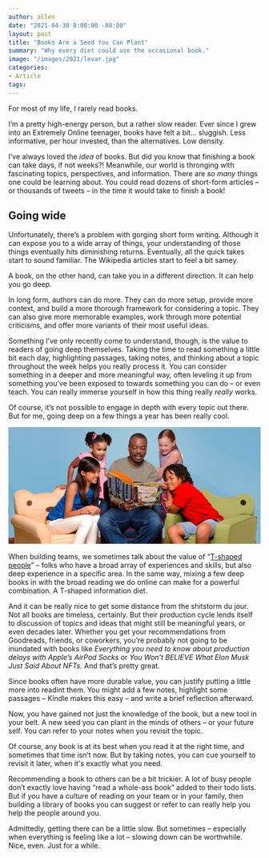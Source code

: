 ```yaml
---
author: allen
date: "2021-04-30 8:00:00 -08:00"
layout: post
title: "Books Are a Seed You Can Plant"
summary: "Why every diet could use the occasional book."
image: "/images/2021/levar.jpg"
categories:
- Article
tags:
---
```


For most of my life, I rarely read books.

I’m a pretty high-energy person, but a rather slow reader. Ever since I grew into an Extremely Online teenager, books have felt a bit... sluggish. Less informative, per hour invested, than the alternatives. Low density.

I’ve always loved the *idea* of books. But did you know that finishing a book can take days, if not weeks?! Meanwhile, our world is thronging with fascinating topics, perspectives, and information. There are *so many* things one could be learning about. You could read dozens of short-form articles – or thousands of tweets – in the time it would take to finish a book!

## Going wide
Unfortunately, there’s a problem with gorging short form writing. Although it can expose you to a wide array of things, your understanding of those things eventually hits diminishing returns. Eventually, all the quick takes start to sound familiar. The Wikipedia articles start to feel a bit samey.

A book, on the other hand, can take you in a different direction. It can help you go deep.

In long form, authors can do more. They can do more setup, provide more context, and build a more thorough framework for considering a topic. They can also give more memorable examples, work through more potential criticisms, and offer more variants of their most useful ideas.

Something I’ve only recently come to understand, though, is the value to readers of going deep themselves. Taking the time to read something a little bit each day, highlighting passages, taking notes, and thinking about a topic throughout the week helps you really process it. You can consider something in a deeper and more meaningful way, often leveling it up from something you’ve been exposed to towards something you can do – or even teach. You can really immerse yourself in how this thing really *really* works.

Of course, it’s not possible to engage in depth with every topic out there. But for me, going deep on a few things a year has been really cool.

<img src="/images/2021/levar.jpg">

When building teams, we sometimes talk about the value of “[T-shaped people](https://en.wikipedia.org/wiki/T-shaped_skills)” – folks who have a broad array of experiences and skills, but also deep experience in a specific area. In the same way, mixing a few deep books in with the broad reading we do online can make for a powerful combination. A T-shaped information diet.

And it can be really nice to get some distance from the shitstorm du jour. Not all books are timeless, certainly. But their production cycle lends itself to discussion of topics and ideas that might still be meaningful years, or even decades later. Whether you get your recommendations from Goodreads, friends, or coworkers, you’re probably not going to be inundated with books like *Everything you need to know about production delays with Apple’s AirPod Socks* or *You Won’t BELIEVE What Elon Musk Just Said About NFTs*. And that’s pretty great.

Since books often have more durable value, you can justify putting a little more into readint them. You might add a few notes, highlight some passages – Kindle makes this easy – and write a brief reflection afterward.

Now, you have gained not just the knowledge of the book, but a new tool in your belt. A new seed you can plant in the minds of others – or your future self. You can refer to your notes when you revisit the topic.

Of course, any book is at its best when you read it at the right time, and sometimes that time isn’t now. But by taking notes, you can cue yourself to revisit it later, when it's exactly what you need.

Recommending a book to others can be a bit trickier. A lot of busy people don’t exactly love having “read a whole-ass book” added to their todo lists. But if you have a culture of reading on your team or in your family, then building a library of books you can suggest or refer to can really help you help the people around you.

Admittedly, getting there can be a little slow. But sometimes – especially when everything is feeling like a lot – slowing down can be worthwhile. Nice, even. Just for a while.
